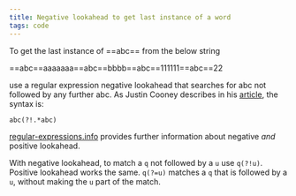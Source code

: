 ```yaml
---
title: Negative lookahead to get last instance of a word
tags: code
---
```

To get the last instance of ==abc== from the below string 

==abc==aaaaaaa==abc==bbbb==abc==111111==abc==22

use a regular expression negative lookahead that searches for abc not followed by any further abc. As Justin Cooney describes in his [article](https://jwcooney.com/2014/03/03/regular-expression-to-get-the-last-instance-of-a-word/), the syntax is:

```regexp
abc(?!.*abc)
```



[regular-expressions.info](https://www.regular-expressions.info/lookaround.html) provides further information about negative *and* positive lookahead.

With negative lookahead, to match a `q` not followed by a `u` use `q(?!u)`.  Positive lookahead works the same. `q(?=u)` matches a `q` that is followed by a `u`, without making the `u` part of the match.







